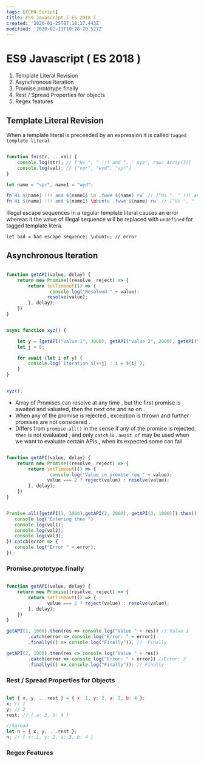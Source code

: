 ```yaml
---
tags: [ECMA Script]
title: ES9 Javascript ( ES 2018 )
created: '2020-01-25T07:18:37.443Z'
modified: '2020-02-13T10:28:20.527Z'
---
```


# ES9 Javascript ( ES 2018 )


1. Template Literal Revision
2. Asynchronous Iteration
3. Promise.prototype.finally
4. Rest / Spread Properties for objects
5. Regex features



## Template Literal Revision

When a template literal is preceeded by an expression it is called `tagged template literal` 



```js

function fn(str, ...val) {
    console.log(str); // ["Hi ", " !!! and ", " xyz", raw: Array(3)]
    console.log(val); // ["vpr", "wyd", "vpr"]
}

let name = "vpr", name1 = "wyd";

fn`Hi ${name} !!! and ${name1} \n .fwwe ${name} rw` // ["Hi ", " !!! and ", " ↵ .fwwe ", " rw", raw: Array(4)]
fn`Hi ${name} !!! and ${name1} \ubuntu .fwwe ${name} rw` // ["Hi ", " !!! and ", undefined, " rw", raw: Array(4)]


```

Illegal escape sequences in a regular template literal causes an error whereas it the value of illegal sequence will be replaced with `undefined` for tagged template litera.

`let bad = bad escape sequence: \ubuntu; // error`


## Asynchronous Iteration

```js

function getAPI(value, delay) {
    return new Promise((resolve, reject) => {
        return setTimeout(() => {
                console.log("Resolved " + value);
               resolve(value);
        }, delay);
    })
}


async function xyz() {

    let y = [getAPI("value 1", 3000), getAPI("value 2", 2000), getAPI("value 3", 1000)]
    let j = 0;

    for await (let i of y) {
        console.log(`Iteration ${++j} : i = ${i}`);
    }
}


xyz();
```

* Array of Promises can resolve  at any time , but the first promise is awaited and valuated, then the next one and so on .
* When any of the promise is rejected , exception is thrown and further promises are not considered . 
* Differs from `promise.all()` in the sense if any of the promise is rejected, `then` is not evaluated , and only `catch` is . `await of` may be used when we want to evaluate certain APIs , when its expected some can fail


```js

function getAPI(value, delay) {
    return new Promise((resolve, reject) => {
        return setTimeout(() => {
                console.log("Value in promise req " + value);
               value === 2 ? reject(value) : resolve(value);
        }, delay);
    })
}


Promise.all([getAPI(1, 3000),getAPI(2, 2000), getAPI(3, 1000)]).then(([val1, val2, val3]) => {
   console.log("Entering then ")
   console.log(val1);
   console.log(val2);
   console.log(val3); 
}).catch(error => {
   console.log("Error " + error); 
});


```


### Promise.prototype.finally


```js

function getAPI(value, delay) {
    return new Promise((resolve, reject) => {
        return setTimeout(() => {
               value === 2 ? reject(value) : resolve(value);
        }, delay);
    })
}

getAPI(1, 1000).then(res => console.log("Value " + res)) // Value 1
        .catch(error => console.log("Error: " + error))
        .finally(() => console.log("Finally")); //  Finally

getAPI(2, 1000).then(res => console.log("Value " + res))
        .catch(error => console.log("Error: " + error)) //Error: 2
        .finally(() => console.log("Finally")); // Finally

```

### Rest / Spread Properties for Objects


```js

let { x, y, ...rest } = { x: 1, y: 2, a: 3, b: 4 };
x; // 1
y; // 2
rest; // { a: 3, b: 4 }

//Spread
let n = { x, y, ...rest };
n; // { x: 1, y: 2, a: 3, b: 4 }

```

### Regex Features


